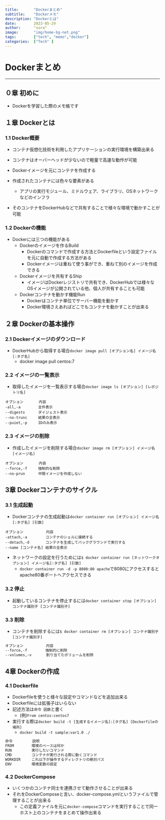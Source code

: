 ```yaml
---
title:       "Dockerまとめ"
subtitle:    "Dockerメモ"
description: "Dockerとは"
date:        2023-05-29
author:      "sora"
image:       "img/home-bg-net.png"
tags:        ["tech", "memo","docker"]
categories:  ["Tech" ]
---
```


# Dockerまとめ

***

## ０章 初めに

- Dockerを学習した際のメモ帳です

## １章 Dockerとは

### 1.1 Docker概要

- コンテナ仮想化技術を利用したアプリケーションの実行環境を構築出来る
- コンテナはオーバーヘッドが少ないので軽量で高速な動作が可能
- Dockerイメージを元にコンテナを作成する

- 作成されたコンテナには色々な要素がある
  - アプリの実行モジュール、ミドルウェア、ライブラリ、OSネットワークなどのインフラ
- そのコンテナをDockerHubなどで共有することで様々な環境で動かすことが可能

### 1.2 Dockerの機能

- Dockerには三つの機能がある
  - Dockerのイメージを作るBuild
    - Dockerのコマンドで作成する方法とDockerfileという設定ファイルを元に自動で作成する方法がある
    - Dockerイメージは重ねて使う事ができ、重ねて別のイメージを作成できる
  - Dockerイメージを共有するShip
    - イメージはDockerレジストリで共有でき、DockerHubでは様々なOSイメージが公開されている他、個人が共有することも可能
  - Dockerコンテナを動かす機能Run
    - Dockerはコンテナ単位でサーバー機能を動かす
    - Docker環境さえあればどこでもコンテナを動かすことが出来る

## ２章 Dockerの基本操作

### 2.1 Dockerイメージのダウンロード

- DockerHubから取得する場合`docker image pull [オプション名] イメージ名[:タグ名]`
  - docker image pull centos:7

### 2.2 イメージの一覧表示

- 取得したイメージを一覧表示する場合`docker image ls [オプション] [レポジトリ名]`

```bash:option
オプション       内容
-all,-a        全件表示
--digests      ダイジェスト表示
--no-trunc     結果の全表示
--puiet,-p     IDのみ表示
```

### 2.3 イメージの削除

- 作成したイメージを削除する場合`docker image rm [オプション] イメージ名 [イメージ名]`

```bash:option
オプション       内容
--force,-f     強制的な削除
--no-prun      中間イメージを作成しない
```

## 3章 Dockerコンテナのサイクル

### 3.1 生成起動

- Dockerコンテナの生成起動は`docker container run [オプション] イメージ名[:タグ名] [引数]`

```bash:option
オプション       　　内容
-attach,-a     　　コンテナのシェルに接続する
--detach,-d    　　コンテナを生成してバックグラウンドで実行する
--name [コンテナ名] 結果の全表示
```

- ネットワークの設定を行うためには`$ docker container run [ネットワークオプション] イメージ名[:タグ名] [引数]`
  - `docker container run -d -p 8080:80 apache`で8080にアクセスするとapache80番ポートへアクセスできる

### 3.2 停止

- 起動しているコンテナを停止するには`docker container stop [オプション] コンテナ識別子 [コンテナ識別子]`

### 3.3 削除

- コンテナを削除するには`$ docker container rm [オプション] コンテナ識別子 [コンテナ識別子]`

```bash
オプション       　　内容
--force,-f     　　強制的に削除
--volumes,-v     　割り当てたボリュームを削除
```

## 4章 Dockerの作成

### 4.1 Dockerfile

- Dockerfileを使うと様々な設定やコマンドなどを追加出来る
- Dockerfileには拡張子はいらない
- 記述方法は`命令 因数`と書く
  - (例)`From centos:centos7`
- 実行する際は`docker build -t [生成するイメージ名]:[タグ名] [Dockerfileの場所]`
  - `docker build -t sample:var1.0 ./`

```bash
命令         説明
FROM        環境のベースは何か
RUN         実行したいコマンド
CMD         コンテナが実行される際に動くコマンド
WORKDIR     これ以下が操作するディレクトリの絶対パス
ENV         環境変数の設定
```

### 4.2 DockerCompose

- いくつかのコンテナ同士を連携させて動作させることが出来る
- それをDockerComposeと言い、docker-compose.ymlというファイルで管理することが出来る
  - この定義ファイルを元に`docker-compose`コマンドを実行することで同一ホスト上のコンテナをまとめて操作出来る
